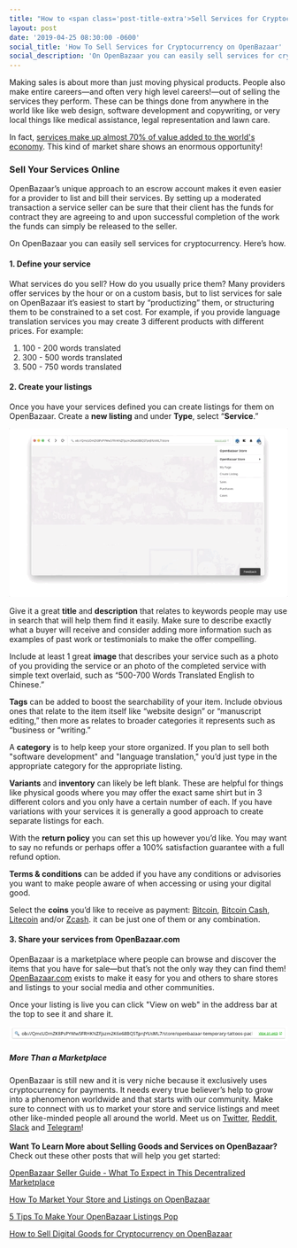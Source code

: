 ```yaml
---
title: "How to <span class='post-title-extra'>Sell Services for Cryptocurrency</span> on OpenBazaar"
layout: post
date: '2019-04-25 08:30:00 -0600'
social_title: 'How To Sell Services for Cryptocurrency on OpenBazaar'
social_description: 'On OpenBazaar you can easily sell services for cryptocurrency. Here’s how.'
---
```


Making sales is about more than just moving physical products. People also make entire careers—and often very high level careers!—out of selling the services they perform. These can be things done from anywhere in the world like like web design, software development and copywriting, or very local things like medical assistance, legal representation and lawn care.

In fact, [services make up almost 70% of value added to the world's economy](https://www2.deloitte.com/insights/us/en/economy/issues-by-the-numbers/trade-in-services-economy-growth.html). This kind of market share shows an enormous opportunity!

### Sell Your Services Online

OpenBazaar’s unique approach to an escrow account makes it even easier for a provider to list and bill their services. By setting up a moderated transaction a service seller can be sure that their client has the funds for contract they are agreeing to and upon successful completion of the work the funds can simply be released to the seller.

On OpenBazaar you can easily sell services for cryptocurrency. Here’s how.

#### 1. Define your service

What services do you sell? How do you usually price them? Many providers offer services by the hour or on a custom basis, but to list services for sale on OpenBazaar it’s easiest to start by “productizing” them, or structuring them to be constrained to a set cost. For example, if you provide language translation services you may create 3 different products with different prices. For example:

1. 100 - 200 words translated
2. 300 - 500 words translated
3. 500 - 750 words translated

#### 2. Create your listings

Once you have your services defined you can create listings for them on OpenBazaar. Create a **new listing** and under **Type**, select “**Service**.”

![Sell Services for Cryptocurrency on OpenBazaar](Sell_Services_for_Cryptocurrency_on_OpenBazaar.gif "Sell Services for Cryptocurrency on OpenBazaar") 

Give it a great **title** and **description** that relates to keywords people may use in search that will help them find it easily. Make sure to describe exactly what a buyer will receive and consider adding more information such as examples of past work or testimonials to make the offer compelling.

Include at least 1 great **image** that describes your service such as a photo of you providing the service or an photo of the completed service with simple text overlaid, such as “500-700 Words Translated English to Chinese.” 

**Tags** can be added to boost the searchability of your item. Include obvious ones that relate to the item itself like “website design” or “manuscript editing,” then more as relates to broader categories it represents such as “business or “writing.”

A **category** is to help keep your store organized. If you plan to sell both "software development" and "language translation," you’d just type in the appropriate category for the appropriate listing.

**Variants** and **inventory** can likely be left blank. These are helpful for things like physical goods where you may offer the exact same shirt but in 3 different colors and you only have a certain number of each. If you have variations with your services it is generally a good approach to create separate listings for each.

With the **return policy** you can set this up however you’d like. You may want to say no refunds or perhaps offer a 100% satisfaction guarantee with a full refund option. 

**Terms & conditions** can be added if you have any conditions or advisories you want to make people aware of when accessing or using your digital good.

Select the **coins** you’d like to receive as payment: [Bitcoin](https://bitcoin.org), [Bitcoin Cash](https://bitcoincash.org), [Litecoin](https://litecoin.org) and/or [Zcash](https://z.cash). it can be just one of them or any combination.


#### 3. Share your services from OpenBazaar.com 

OpenBazaar is a marketplace where people can browse and discover the items that you have for sale—but that’s not the only way they can find them! [OpenBazaar.com](https://openbazaar.com) exists to make it easy for you and others to share stores and listings to your social media and other communities.

Once your listing is live you can click "View on web" in the address bar at the top to see it and share it.

![View on Web Link in OpenBazaar](view_on_web_link_in_openbazaar.png "View on Web Link in OpenBazaar") 

##### More Than a Marketplace

OpenBazaar is still new and it is very niche because it exclusively uses cryptocurrency for payments. It needs every true believer’s help to grow into a phenomenon worldwide and that starts with our community. Make sure to connect with us to market your store and service listings and meet other like-minded people all around the world. Meet us on [Twitter](https://twitter.com/openbazaar), [Reddit](https://reddit.com/r/openbazaar), [Slack](https://openbazaar.org/slack) and [Telegram](https://t.me/OpenBazaarGroup)!
<br> 
<br> 
**Want To Learn More about Selling Goods and Services on OpenBazaar?**
<br> 
Check out these other posts that will help you get started:

[OpenBazaar Seller Guide - What To Expect in This Decentralized Marketplace](https://openbazaar.org/blog/openbazaar-seller-guide-what-to-expect-in-this-decentralized-marketplace/)

[How To Market Your Store and Listings on OpenBazaar](https://openbazaar.org/blog/how-to-market-your-store-and-listings-on-openbazaar/)

[5 Tips To Make Your OpenBazaar Listings Pop](https://openbazaar.org/blog/5-tips-to-make-your-openbazaar-listings-pop/)

[How to Sell Digital Goods for Cryptocurrency on OpenBazaar](https://openbazaar.org/blog/how-to-sell-digital-goods-for-cryptocurrency-on-openbazaar/)
